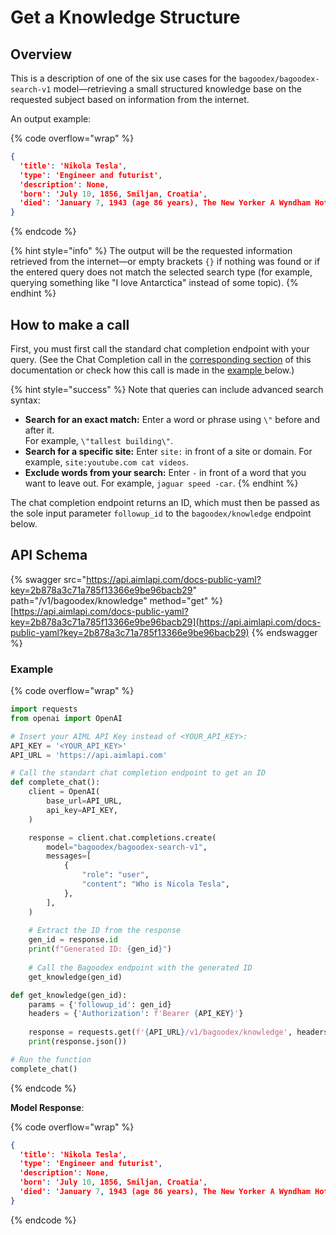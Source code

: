 # Get a Knowledge Structure

## Overview

This is a description of one of the six use cases for the `bagoodex/bagoodex-search-v1` model—retrieving a small structured knowledge base on the requested subject based on information from the internet.

An output example:

{% code overflow="wrap" %}
```json
{
  'title': 'Nikola Tesla', 
  'type': 'Engineer and futurist', 
  'description': None, 
  'born': 'July 10, 1856, Smiljan, Croatia', 
  'died': 'January 7, 1943 (age 86 years), The New Yorker A Wyndham Hotel, New York, NY'
}
```
{% endcode %}

{% hint style="info" %}
The output will be the requested information retrieved from the internet—or empty brackets `{}` if nothing was found or if the entered query does not match the selected search type  (for example, querying something like "I love Antarctica" instead of some topic).
{% endhint %}

## How to make a call

First, you must first call the standard chat completion endpoint with your query. (See the Chat Completion call in the [corresponding section](https://docs.aimlapi.com/api-overview/text-models-llm/chat-completion) of this documentation or check how this call is made in the [example ](get-a-knowledge-structure.md#example)below.)&#x20;

{% hint style="success" %}
Note that queries can include advanced search syntax:

* **Search for an exact match:** Enter a word or phrase using `\"` before and after it. \
  For example, `\"tallest building\"`.&#x20;
* **Search for a specific site:** Enter `site:` in front of a site or domain. For example, `site:youtube.com cat videos`.
* **Exclude words from your search:** Enter `-` in front of a word that you want to leave out. For example, `jaguar speed -car`.
{% endhint %}

The chat completion endpoint returns an ID, which must then be passed as the sole input parameter `followup_id` to the `bagoodex/knowledge` endpoint below.

## API Schema

{% swagger src="https://api.aimlapi.com/docs-public-yaml?key=2b878a3c71a785f13366e9be96bacb29" path="/v1/bagoodex/knowledge" method="get" %}
[https://api.aimlapi.com/docs-public-yaml?key=2b878a3c71a785f13366e9be96bacb29](https://api.aimlapi.com/docs-public-yaml?key=2b878a3c71a785f13366e9be96bacb29)
{% endswagger %}

### Example

{% code overflow="wrap" %}
```python
import requests
from openai import OpenAI

# Insert your AIML API Key instead of <YOUR_API_KEY>:
API_KEY = '<YOUR_API_KEY>'
API_URL = 'https://api.aimlapi.com'

# Call the standart chat completion endpoint to get an ID
def complete_chat():
    client = OpenAI(
        base_url=API_URL,
        api_key=API_KEY,
    )    

    response = client.chat.completions.create(
        model="bagoodex/bagoodex-search-v1",
        messages=[
            {
                "role": "user",
                "content": "Who is Nicola Tesla",
            },
        ],
    )
    
    # Extract the ID from the response
    gen_id = response.id  
    print(f"Generated ID: {gen_id}")
    
    # Call the Bagoodex endpoint with the generated ID
    get_knowledge(gen_id)

def get_knowledge(gen_id):
    params = {'followup_id': gen_id}
    headers = {'Authorization': f'Bearer {API_KEY}'}
    
    response = requests.get(f'{API_URL}/v1/bagoodex/knowledge', headers=headers, params=params)
    print(response.json())

# Run the function
complete_chat()
```
{% endcode %}

**Model Response**:

{% code overflow="wrap" %}
```json
{
  'title': 'Nikola Tesla', 
  'type': 'Engineer and futurist', 
  'description': None, 
  'born': 'July 10, 1856, Smiljan, Croatia', 
  'died': 'January 7, 1943 (age 86 years), The New Yorker A Wyndham Hotel, New York, NY'
}
```
{% endcode %}
